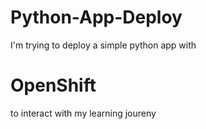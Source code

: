 # Python-App-Deploy
I'm trying to deploy a simple python app with <h1>OpenShift</h1> to interact with my learning joureny
